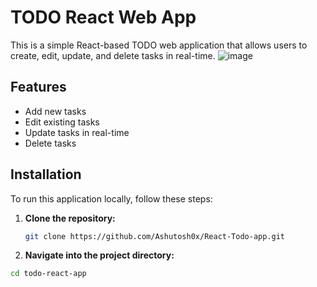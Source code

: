 # TODO React Web App

This is a simple React-based TODO web application that allows users to create, edit, update, and delete tasks in real-time.
![image](https://github.com/Ashutosh0x/React-Todo-app/assets/161562995/1ddba293-09f6-463f-958a-fe244c59ac35)

## Features

- Add new tasks
- Edit existing tasks
- Update tasks in real-time
- Delete tasks

## Installation

To run this application locally, follow these steps:

1. **Clone the repository:**

   ```bash
   git clone https://github.com/Ashutosh0x/React-Todo-app.git

2. **Navigate into the project directory:**
   
  ```bash
  cd todo-react-app
